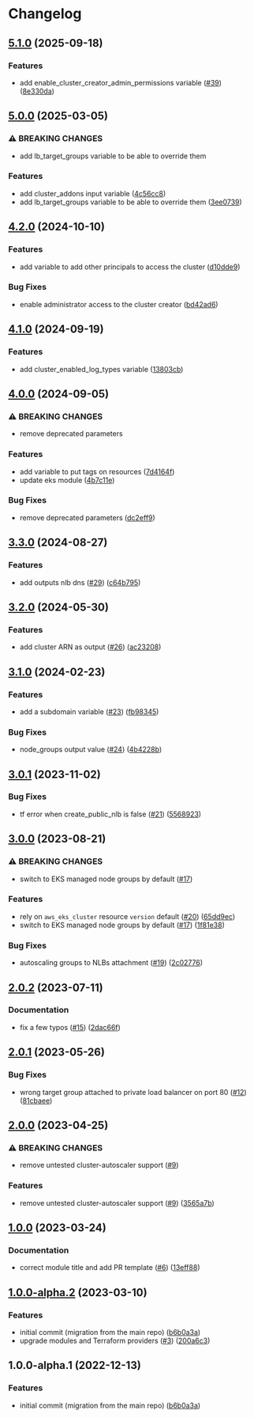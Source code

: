# Changelog

## [5.1.0](https://github.com/camptocamp/devops-stack-module-cluster-eks/compare/v5.0.0...v5.1.0) (2025-09-18)


### Features

* add enable_cluster_creator_admin_permissions variable ([#39](https://github.com/camptocamp/devops-stack-module-cluster-eks/issues/39)) ([8e330da](https://github.com/camptocamp/devops-stack-module-cluster-eks/commit/8e330da119779d30d867368d7f4e735bce967c72))

## [5.0.0](https://github.com/camptocamp/devops-stack-module-cluster-eks/compare/v4.2.0...v5.0.0) (2025-03-05)


### ⚠ BREAKING CHANGES

* add lb_target_groups variable to be able to override them

### Features

* add cluster_addons input variable ([4c56cc8](https://github.com/camptocamp/devops-stack-module-cluster-eks/commit/4c56cc8b8e19cdbce721a41f1dd2b656e5c1cdd0))
* add lb_target_groups variable to be able to override them ([3ee0739](https://github.com/camptocamp/devops-stack-module-cluster-eks/commit/3ee0739bf2774d25d28b255a03e0e16d5d7f6696))

## [4.2.0](https://github.com/camptocamp/devops-stack-module-cluster-eks/compare/v4.1.0...v4.2.0) (2024-10-10)


### Features

* add variable to add other principals to access the cluster ([d10dde9](https://github.com/camptocamp/devops-stack-module-cluster-eks/commit/d10dde957c29a49c89b3961457dd97a562a5f621))


### Bug Fixes

* enable administrator access to the cluster creator ([bd42ad6](https://github.com/camptocamp/devops-stack-module-cluster-eks/commit/bd42ad60187f34457db4cb32203beb43064eade8))

## [4.1.0](https://github.com/camptocamp/devops-stack-module-cluster-eks/compare/v4.0.0...v4.1.0) (2024-09-19)


### Features

* add cluster_enabled_log_types variable ([13803cb](https://github.com/camptocamp/devops-stack-module-cluster-eks/commit/13803cb96f12e45df98aa156befb071fffc002dc))

## [4.0.0](https://github.com/camptocamp/devops-stack-module-cluster-eks/compare/v3.3.0...v4.0.0) (2024-09-05)


### ⚠ BREAKING CHANGES

* remove deprecated parameters

### Features

* add variable to put tags on resources ([7d4164f](https://github.com/camptocamp/devops-stack-module-cluster-eks/commit/7d4164f7c116782a69b1faa318e7300d56e45dc9))
* update eks module ([4b7c11e](https://github.com/camptocamp/devops-stack-module-cluster-eks/commit/4b7c11ee6a82ddcac106ef0ca328a2d685721048))


### Bug Fixes

* remove deprecated parameters ([dc2eff9](https://github.com/camptocamp/devops-stack-module-cluster-eks/commit/dc2eff942192ad926ad8b8e05eb29f3e2646e5ac))

## [3.3.0](https://github.com/camptocamp/devops-stack-module-cluster-eks/compare/v3.2.0...v3.3.0) (2024-08-27)


### Features

* add outputs nlb dns ([#29](https://github.com/camptocamp/devops-stack-module-cluster-eks/issues/29)) ([c64b795](https://github.com/camptocamp/devops-stack-module-cluster-eks/commit/c64b795c6379ea46bb0d43fa3397825c9d8a9657))

## [3.2.0](https://github.com/camptocamp/devops-stack-module-cluster-eks/compare/v3.1.0...v3.2.0) (2024-05-30)


### Features

* add cluster ARN as output ([#26](https://github.com/camptocamp/devops-stack-module-cluster-eks/issues/26)) ([ac23208](https://github.com/camptocamp/devops-stack-module-cluster-eks/commit/ac2320890483534e87a5d4bb2ac7b70ae3343f43))

## [3.1.0](https://github.com/camptocamp/devops-stack-module-cluster-eks/compare/v3.0.1...v3.1.0) (2024-02-23)


### Features

* add a subdomain variable ([#23](https://github.com/camptocamp/devops-stack-module-cluster-eks/issues/23)) ([fb98345](https://github.com/camptocamp/devops-stack-module-cluster-eks/commit/fb98345f4126349948718dd07a8f04f0bcb761d1))


### Bug Fixes

* node_groups output value ([#24](https://github.com/camptocamp/devops-stack-module-cluster-eks/issues/24)) ([4b4228b](https://github.com/camptocamp/devops-stack-module-cluster-eks/commit/4b4228b20742ec3672c502909050bc1bba9cba49))

## [3.0.1](https://github.com/camptocamp/devops-stack-module-cluster-eks/compare/v3.0.0...v3.0.1) (2023-11-02)


### Bug Fixes

* tf error when create_public_nlb is false ([#21](https://github.com/camptocamp/devops-stack-module-cluster-eks/issues/21)) ([5568923](https://github.com/camptocamp/devops-stack-module-cluster-eks/commit/5568923c88de59dbbb2d71e5a8a9bda214651137))

## [3.0.0](https://github.com/camptocamp/devops-stack-module-cluster-eks/compare/v2.0.2...v3.0.0) (2023-08-21)


### ⚠ BREAKING CHANGES

* switch to EKS managed node groups by default ([#17](https://github.com/camptocamp/devops-stack-module-cluster-eks/issues/17))

### Features

* rely on `aws_eks_cluster` resource `version` default ([#20](https://github.com/camptocamp/devops-stack-module-cluster-eks/issues/20)) ([65dd9ec](https://github.com/camptocamp/devops-stack-module-cluster-eks/commit/65dd9ec192606ff03c11bd6f79f91253250e8987))
* switch to EKS managed node groups by default ([#17](https://github.com/camptocamp/devops-stack-module-cluster-eks/issues/17)) ([1f81e38](https://github.com/camptocamp/devops-stack-module-cluster-eks/commit/1f81e38397fce3957deedbc0dfe152737537393a))


### Bug Fixes

* autoscaling groups to NLBs attachment ([#19](https://github.com/camptocamp/devops-stack-module-cluster-eks/issues/19)) ([2c02776](https://github.com/camptocamp/devops-stack-module-cluster-eks/commit/2c0277614adc9407f9e9cc28f9b53964183f18e7))

## [2.0.2](https://github.com/camptocamp/devops-stack-module-cluster-eks/compare/v2.0.1...v2.0.2) (2023-07-11)


### Documentation

* fix a few typos ([#15](https://github.com/camptocamp/devops-stack-module-cluster-eks/issues/15)) ([2dac66f](https://github.com/camptocamp/devops-stack-module-cluster-eks/commit/2dac66f20633fe89424d9e5604deaadc90540a1b))

## [2.0.1](https://github.com/camptocamp/devops-stack-module-cluster-eks/compare/v2.0.0...v2.0.1) (2023-05-26)


### Bug Fixes

* wrong target group attached to private load balancer on port 80 ([#12](https://github.com/camptocamp/devops-stack-module-cluster-eks/issues/12)) ([81cbaee](https://github.com/camptocamp/devops-stack-module-cluster-eks/commit/81cbaee16160c027f72cae76788776797bc19b14))

## [2.0.0](https://github.com/camptocamp/devops-stack-module-cluster-eks/compare/v1.0.0...v2.0.0) (2023-04-25)


### ⚠ BREAKING CHANGES

* remove untested cluster-autoscaler support ([#9](https://github.com/camptocamp/devops-stack-module-cluster-eks/issues/9))

### Features

* remove untested cluster-autoscaler support ([#9](https://github.com/camptocamp/devops-stack-module-cluster-eks/issues/9)) ([3565a7b](https://github.com/camptocamp/devops-stack-module-cluster-eks/commit/3565a7b919284487c64899bc687fd58dba003f98))

## [1.0.0](https://github.com/camptocamp/devops-stack-module-cluster-eks/compare/v1.0.0-alpha.2...v1.0.0) (2023-03-24)


### Documentation

* correct module title and add PR template ([#6](https://github.com/camptocamp/devops-stack-module-cluster-eks/issues/6)) ([13eff88](https://github.com/camptocamp/devops-stack-module-cluster-eks/commit/13eff8865dd720be595c41afed6f88aad19f874a))

## [1.0.0-alpha.2](https://github.com/camptocamp/devops-stack-module-cluster-eks/compare/v1.0.0...v1.0.0-alpha.2) (2023-03-10)


### Features

* initial commit (migration from the main repo) ([b6b0a3a](https://github.com/camptocamp/devops-stack-module-cluster-eks/commit/b6b0a3aab02dfe2ea07b505d3f50dcad877f21e4))
* upgrade modules and Terraform providers ([#3](https://github.com/camptocamp/devops-stack-module-cluster-eks/issues/3)) ([200a6c3](https://github.com/camptocamp/devops-stack-module-cluster-eks/commit/200a6c32da9de6e627d13e82f3a3c2897ef17d55))

## 1.0.0-alpha.1 (2022-12-13)


### Features

* initial commit (migration from the main repo) ([b6b0a3a](https://github.com/camptocamp/devops-stack-module-cluster-eks/commit/b6b0a3aab02dfe2ea07b505d3f50dcad877f21e4))
